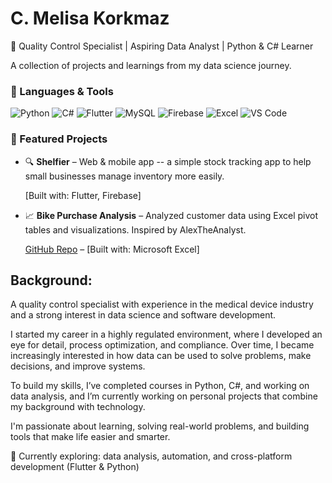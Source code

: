 # C. Melisa Korkmaz
🎯 Quality Control Specialist | Aspiring Data Analyst | Python & C# Learner

A collection of projects and learnings from my data science journey.

### 🧰 Languages & Tools

![Python](https://img.shields.io/badge/-Python-3776AB?style=flat&logo=python&logoColor=white)
![C#](https://img.shields.io/badge/-C%23-239120?style=flat&logo=c-sharp&logoColor=white)
![Flutter](https://img.shields.io/badge/-Flutter-02569B?style=flat&logo=flutter&logoColor=white)
![MySQL](https://img.shields.io/badge/-MySQL-4479A1?style=flat&logo=mysql&logoColor=white)
![Firebase](https://img.shields.io/badge/-Firebase-FFCA28?style=flat&logo=firebase&logoColor=black)
![Excel](https://img.shields.io/badge/-Excel-217346?style=flat&logo=microsoft-excel&logoColor=white)
![VS Code](https://img.shields.io/badge/-VSCode-007ACC?style=flat&logo=visual-studio-code&logoColor=white)

### 📂 Featured Projects

- 🔍 **Shelfier** – Web & mobile app -- a simple stock tracking app to help small businesses manage inventory more easily.
   
   [Built with: Flutter, Firebase]

- 📈 **Bike Purchase Analysis** – Analyzed customer data using Excel pivot tables and visualizations. Inspired by AlexTheAnalyst. 
 
    [GitHub Repo](https://github.com/cmelisakorkmaz/bike-purchase-analysis.git) – [Built with: Microsoft Excel]

## Background:
A quality control specialist with experience in the medical device industry and a strong interest in data science and software development. 

I started my career in a highly regulated environment, where I developed an eye for detail, process optimization, and compliance. Over time, I became increasingly interested in how data can be used to solve problems, make decisions, and improve systems.

To build my skills, I’ve completed courses in Python, C#, and working on data analysis, and I’m currently working on personal projects that combine my background with technology.

I'm passionate about learning, solving real-world problems, and building tools that make life easier and smarter.

📌 Currently exploring: data analysis, automation, and cross-platform development (Flutter & Python)

